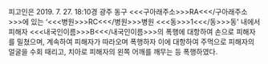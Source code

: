 피고인은 2019. 7. 27. 18:10경 광주 동구 <<<구아래주소>>>RA<<</구아래주소>>>에 있는 ‘<<<병원>>>RC<<</병원>>>병원 <<<동>>>1<<</동>>>동' 내에서 피해자 <<<내국인이름>>>B<<</내국인이름>>>의 폭행에 대항하여 손으로 피해자를 밀쳤으며, 계속하여 피해자가 따라오며 폭행하자 이에 대항하여 주먹으로 피해자의 얼굴을 수회 때리고, 치아로 피해자의 왼쪽 어깨를 깨무는 등 폭행하였다.